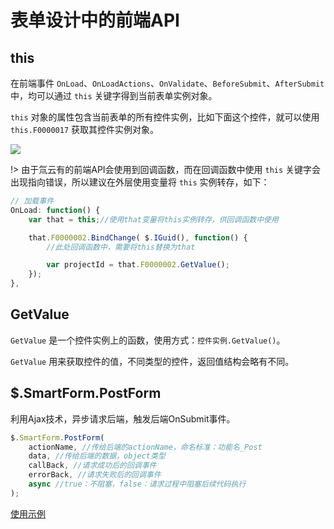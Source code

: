 # 表单设计中的前端API

## this

在前端事件 ```OnLoad```、```OnLoadActions```、```OnValidate```、```BeforeSubmit```、```AfterSubmit``` 中，均可以通过 ```this``` 关键字得到当前表单实例对象。

```this``` 对象的属性包含当前表单的所有控件实例，比如下面这个控件，就可以使用 ```this.F0000017``` 获取其控件实例对象。

![](../img/form-api-1.png)

!> 由于氚云有的前端API会使用到回调函数，而在回调函数中使用 ```this``` 关键字会出现指向错误，所以建议在外层使用变量将 ```this``` 实例转存，如下：

``` js
// 加载事件
OnLoad: function() {
    var that = this;//使用that变量将this实例转存，供回调函数中使用

    that.F0000002.BindChange( $.IGuid(), function() {
        //此处回调函数中，需要将this替换为that

        var projectId = that.F0000002.GetValue();
    });
},
```


## GetValue

```GetValue``` 是一个控件实例上的函数，使用方式：```控件实例.GetValue()```。

```GetValue``` 用来获取控件的值，不同类型的控件，返回值结构会略有不同。



## $.SmartForm.PostForm

利用Ajax技术，异步请求后端，触发后端OnSubmit事件。

``` js
$.SmartForm.PostForm(
    actionName, //传给后端的actionName，命名标准：功能名_Post
    data, //传给后端的数据，object类型
    callBack, //请求成功后的回调事件
    errorBack, //请求失败后的回调事件
    async //true：不阻塞，false：请求过程中阻塞后续代码执行
);
```

[使用示例](./doc/js-example?id=表单前端onload事件-bindchange-post-请求后端)